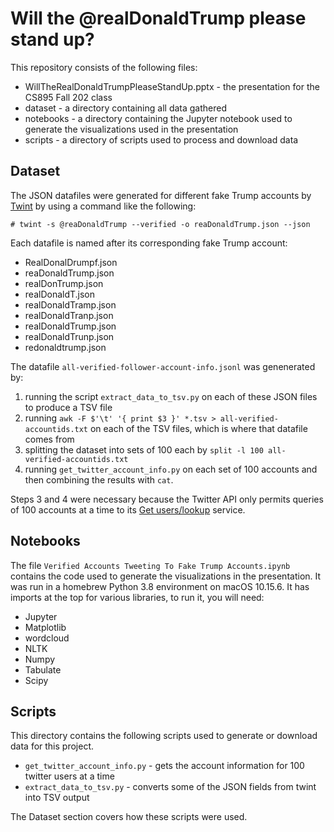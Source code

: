 # Will the @realDonaldTrump please stand up?

This repository consists of the following files:
* WillTheRealDonaldTrumpPleaseStandUp.pptx - the presentation for the CS895 Fall 202 class
* dataset - a directory containing all data gathered
* notebooks - a directory containing the Jupyter notebook used to generate the visualizations used in the presentation
* scripts - a directory of scripts used to process and download data

## Dataset

The JSON datafiles were generated for different fake Trump accounts by [Twint](https://github.com/twintproject/twint) by using a command like the following:

`# twint -s @reaDonaldTrump --verified -o reaDonaldTrump.json --json`

Each datafile is named after its corresponding fake Trump account:
* RealDonalDrumpf.json
* reaDonaldTrump.json
* realDonTrump.json
* realDonaldT.json
* realDonaldTramp.json
* realDonaldTranp.json
* realDonaldTrump.json
* realDonaldTrunp.json
* redonaldtrump.json

The datafile `all-verified-follower-account-info.jsonl` was genenerated by:

1. running the script `extract_data_to_tsv.py` on each of these JSON files to produce a TSV file
2. running `awk -F $'\t' '{ print $3 }' *.tsv > all-verified-accountids.txt` on each of the TSV files, which is where that datafile comes from
3. splitting the dataset into sets of 100 each by `split -l 100 all-verified-accountids.txt`
4. running `get_twitter_account_info.py` on each set of 100 accounts and then combining the results with `cat`.

Steps 3 and 4 were necessary because the Twitter API only permits queries of 100 accounts at a time to its [Get users/lookup](https://developer.twitter.com/en/docs/twitter-api/v1/accounts-and-users/follow-search-get-users/api-reference/get-users-lookup) service. 

## Notebooks

The file `Verified Accounts Tweeting To Fake Trump Accounts.ipynb` contains the code used to generate the visualizations in the presentation. It was run in a homebrew Python 3.8 environment on macOS 10.15.6. It has imports at the top for various libraries, to run it, you will need:
* Jupyter
* Matplotlib
* wordcloud
* NLTK
* Numpy
* Tabulate
* Scipy

## Scripts

This directory contains the following scripts used to generate or download data for this project.
* `get_twitter_account_info.py` - gets the account information for 100 twitter users at a time
* `extract_data_to_tsv.py` - converts some of the JSON fields from twint into TSV output

The Dataset section covers how these scripts were used.
